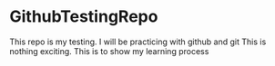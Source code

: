 # GithubTestingRepo

This repo is my testing. I will be practicing with github and git
This is nothing exciting. This is to show my learning process 

